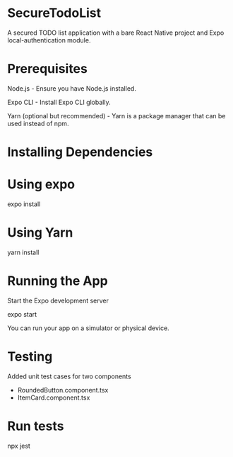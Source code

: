 # SecureTodoList

A secured TODO list application with a bare React Native project and Expo local-authentication module.

# Prerequisites

Node.js - Ensure you have Node.js installed.

Expo CLI - Install Expo CLI globally.

Yarn (optional but recommended) - Yarn is a package manager that can be used instead of npm.

# Installing Dependencies

# Using expo

expo install

# Using Yarn

yarn install

# Running the App

Start the Expo development server

expo start

You can run your app on a simulator or physical device.

# Testing

Added unit test cases for two components

- RoundedButton.component.tsx
- ItemCard.component.tsx

# Run tests
npx jest
